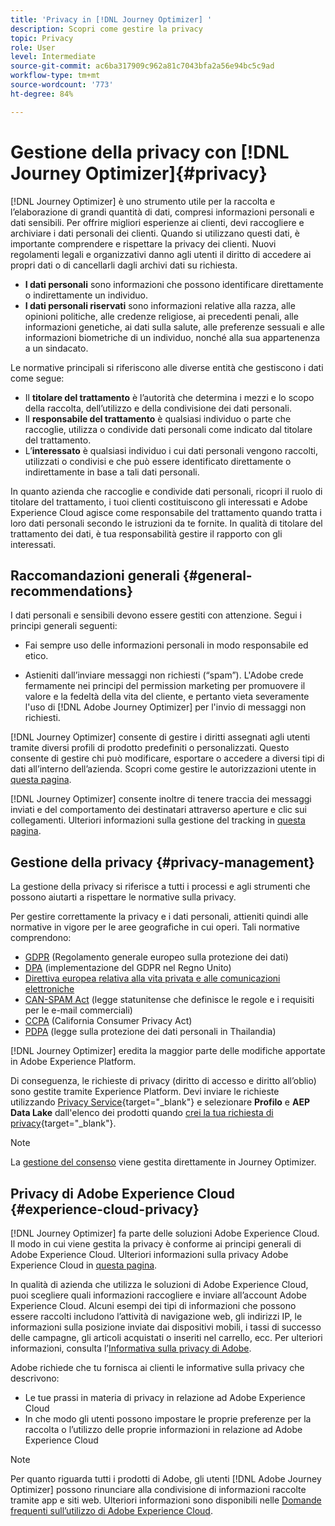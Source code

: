 ```yaml
---
title: 'Privacy in [!DNL Journey Optimizer] '
description: Scopri come gestire la privacy
topic: Privacy
role: User
level: Intermediate
source-git-commit: ac6ba317909c962a81c7043bfa2a56e94bc5c9ad
workflow-type: tm+mt
source-wordcount: '773'
ht-degree: 84%

---
```



# Gestione della privacy con [!DNL Journey Optimizer]{#privacy}

[!DNL Journey Optimizer] è uno strumento utile per la raccolta e l’elaborazione di grandi quantità di dati, compresi informazioni personali e dati sensibili. Per offrire migliori esperienze ai clienti, devi raccogliere e archiviare i dati personali dei clienti. Quando si utilizzano questi dati, è importante comprendere e rispettare la privacy dei clienti. Nuovi regolamenti legali e organizzativi danno agli utenti il diritto di accedere ai propri dati o di cancellarli dagli archivi dati su richiesta.

* **I dati personali** sono informazioni che possono identificare direttamente o indirettamente un individuo.
* **I dati personali riservati** sono informazioni relative alla razza, alle opinioni politiche, alle credenze religiose, ai precedenti penali, alle informazioni genetiche, ai dati sulla salute, alle preferenze sessuali e alle informazioni biometriche di un individuo, nonché alla sua appartenenza a un sindacato.

Le normative principali si riferiscono alle diverse entità che gestiscono i dati come segue:

* Il **titolare del trattamento** è l’autorità che determina i mezzi e lo scopo della raccolta, dell’utilizzo e della condivisione dei dati personali.
* Il **responsabile del trattamento** è qualsiasi individuo o parte che raccoglie, utilizza o condivide dati personali come indicato dal titolare del trattamento.
* L’**interessato** è qualsiasi individuo i cui dati personali vengono raccolti, utilizzati o condivisi e che può essere identificato direttamente o indirettamente in base a tali dati personali.

In quanto azienda che raccoglie e condivide dati personali, ricopri il ruolo di titolare del trattamento, i tuoi clienti costituiscono gli interessati e Adobe Experience Cloud agisce come responsabile del trattamento quando tratta i loro dati personali secondo le istruzioni da te fornite. In qualità di titolare del trattamento dei dati, è tua responsabilità gestire il rapporto con gli interessati.

## Raccomandazioni generali {#general-recommendations}

I dati personali e sensibili devono essere gestiti con attenzione. Segui i principi generali seguenti:

* Fai sempre uso delle informazioni personali in modo responsabile ed etico.

* Astieniti dall’inviare messaggi non richiesti (“spam”). L&#39;Adobe crede fermamente nei principi del permission marketing per promuovere il valore e la fedeltà della vita del cliente, e pertanto vieta severamente l&#39;uso di [!DNL Adobe Journey Optimizer] per l&#39;invio di messaggi non richiesti.

[!DNL Journey Optimizer] consente di gestire i diritti assegnati agli utenti tramite diversi profili di prodotto predefiniti o personalizzati. Questo consente di gestire chi può modificare, esportare o accedere a diversi tipi di dati all’interno dell’azienda. Scopri come gestire le autorizzazioni utente in [questa pagina](administration/permissions.md).

[!DNL Journey Optimizer] consente inoltre di tenere traccia dei messaggi inviati e del comportamento dei destinatari attraverso aperture e clic sui collegamenti. Ulteriori informazioni sulla gestione del tracking in [questa pagina](message-tracking.md).

## Gestione della privacy {#privacy-management}

La gestione della privacy si riferisce a tutti i processi e agli strumenti che possono aiutarti a rispettare le normative sulla privacy.

Per gestire correttamente la privacy e i dati personali, attieniti quindi alle normative in vigore per le aree geografiche in cui operi. Tali normative comprendono:

* [GDPR](https://ec.europa.eu/info/law/law-topic/data-protection/reform/what-does-general-data-protection-regulation-gdpr-govern_it) (Regolamento generale europeo sulla protezione dei dati)
* [DPA](https://www.gov.uk/data-protection) (implementazione del GDPR nel Regno Unito)
* [Direttiva europea relativa alla vita privata e alle comunicazioni elettroniche](https://eur-lex.europa.eu/legal-content/IT/TXT/?uri=CELEX:02002L0058-20091219)
* [CAN-SPAM Act](https://www.ftc.gov/tips-advice/business-center/guidance/can-spam-act-compliance-guide-business) (legge statunitense che definisce le regole e i requisiti per le e-mail commerciali)
* [CCPA](https://leginfo.legislature.ca.gov/faces/codes_displayText.xhtml?lawCode=CIV&amp;division=3.&amp;title=1.81.5.&amp;part=4.&amp;chapter=&amp;article=) (California Consumer Privacy Act)
* [PDPA](https://secureprivacy.ai/thailand-pdpa-summary-what-businesses-need-to-know/) (legge sulla protezione dei dati personali in Thailandia)

[!DNL Journey Optimizer] eredita la maggior parte delle modifiche apportate in Adobe Experience Platform.

Di conseguenza, le richieste di privacy (diritto di accesso e diritto all’oblio) sono gestite tramite Experience Platform. Devi inviare le richieste utilizzando [Privacy Service](https://experienceleague.adobe.com/docs/experience-platform/privacy/home.html?lang=it){target=&quot;_blank&quot;} e selezionare **Profilo** e **AEP Data Lake** dall&#39;elenco dei prodotti quando [crei la tua richiesta di privacy](https://experienceleague.adobe.com/docs/experience-platform/privacy/ui/user-guide.html#request-builder){target=&quot;_blank&quot;}. <!--https://experienceleague.adobe.com/docs/experience-platform/privacy/home.html).-->

>[!NOTE]
>
>La [gestione del consenso](../../help/using/consent.md) viene gestita direttamente in Journey Optimizer.

## Privacy di Adobe Experience Cloud {#experience-cloud-privacy}

[!DNL Journey Optimizer] fa parte delle soluzioni Adobe Experience Cloud. Il modo in cui viene gestita la privacy è conforme ai principi generali di Adobe Experience Cloud. Ulteriori informazioni sulla privacy Adobe Experience Cloud in [questa pagina](https://www.adobe.com/it/privacy/marketing-cloud.html).

In qualità di azienda che utilizza le soluzioni di Adobe Experience Cloud, puoi scegliere quali informazioni raccogliere e inviare all’account Adobe Experience Cloud. Alcuni esempi dei tipi di informazioni che possono essere raccolti includono l’attività di navigazione web, gli indirizzi IP, le informazioni sulla posizione inviate dai dispositivi mobili, i tassi di successo delle campagne, gli articoli acquistati o inseriti nel carrello, ecc. Per ulteriori informazioni, consulta l’[Informativa sulla privacy di Adobe](https://www.adobe.com/it/privacy/policy.html).

 Adobe richiede che tu fornisca ai clienti le informative sulla privacy che descrivono:

* Le tue prassi in materia di privacy in relazione ad Adobe Experience Cloud
* In che modo gli utenti possono impostare le proprie preferenze per la raccolta o l’utilizzo delle proprie informazioni in relazione ad Adobe Experience Cloud

>[!NOTE]
>
>Per quanto riguarda tutti i prodotti di Adobe, gli utenti [!DNL Adobe Journey Optimizer] possono rinunciare alla condivisione di informazioni raccolte tramite app e siti web. Ulteriori informazioni sono disponibili nelle [Domande frequenti sull’utilizzo di Adobe Experience Cloud](https://www.adobe.com/it/privacy/experience-cloud-usage-info-faq.html).

<!--Because Journey Optimizer integrates with Adobe Experience Platform, where audiences are transferred from one system to another, you need to pay extra care to personal data protection.-->
